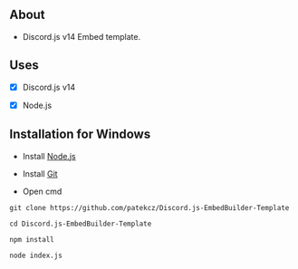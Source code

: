 ## About
- Discord.js v14 Embed template.

## Uses
- [x] Discord.js v14
- [x] Node.js


## Installation for Windows

-    Install [Node.js](https://nodejs.org/en/)
    
-    Install [Git](https://git-scm.com/downloads)
    
-    Open cmd
    
    git clone https://github.com/patekcz/Discord.js-EmbedBuilder-Template
    
    cd Discord.js-EmbedBuilder-Template
    
    npm install    

    node index.js
